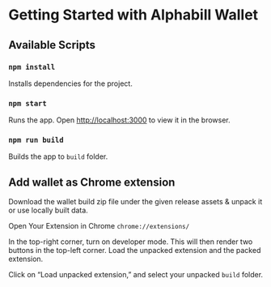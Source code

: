 # Getting Started with Alphabill Wallet

## Available Scripts

### `npm install`

Installs dependencies for the project.

### `npm start`

Runs the app. Open [http://localhost:3000](http://localhost:3000) to view it in the browser.

### `npm run build`

Builds the app to `build` folder.

## Add wallet as Chrome extension

Download the wallet build zip file under the given release assets & unpack it or use locally built data. 

Open Your Extension in Chrome `chrome://extensions/`

In the top-right corner, turn on developer mode. This will then render two buttons in the top-left corner. Load the unpacked extension and the packed extension.

Click on “Load unpacked extension,” and select your unpacked `build` folder.
